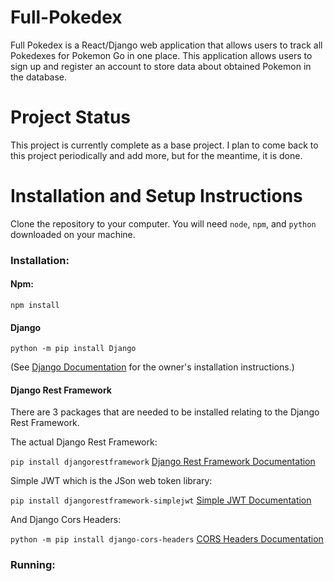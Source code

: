 # Full-Pokedex
Full Pokedex is a React/Django web application that allows users to track all Pokedexes for Pokemon Go in one place. This application allows users to sign up and register an account to store data about obtained Pokemon in the database.

# Project Status
This project is currently complete as a base project. I plan to come back to this project periodically and add more, but for the meantime, it is done.

# Installation and Setup Instructions
Clone the repository to your computer. You will need `node`, `npm`, and `python` downloaded on your machine.

### Installation:
#### Npm:
`npm install`

#### Django
`python -m pip install Django`

(See [Django Documentation](https://docs.djangoproject.com/en/4.0/topics/install/) for the owner's installation instructions.)

#### Django Rest Framework
There are 3 packages that are needed to be installed relating to the Django Rest Framework.

The actual Django Rest Framework:

`pip install djangorestframework` [Django Rest Framework Documentation](https://www.django-rest-framework.org/)

Simple JWT which is the JSon web token library:

`pip install djangorestframework-simplejwt` [Simple JWT Documentation](https://django-rest-framework-simplejwt.readthedocs.io/en/latest/)

And Django Cors Headers:

`python -m pip install django-cors-headers` [CORS Headers Documentation](https://pypi.org/project/django-cors-headers/)

### Running:


